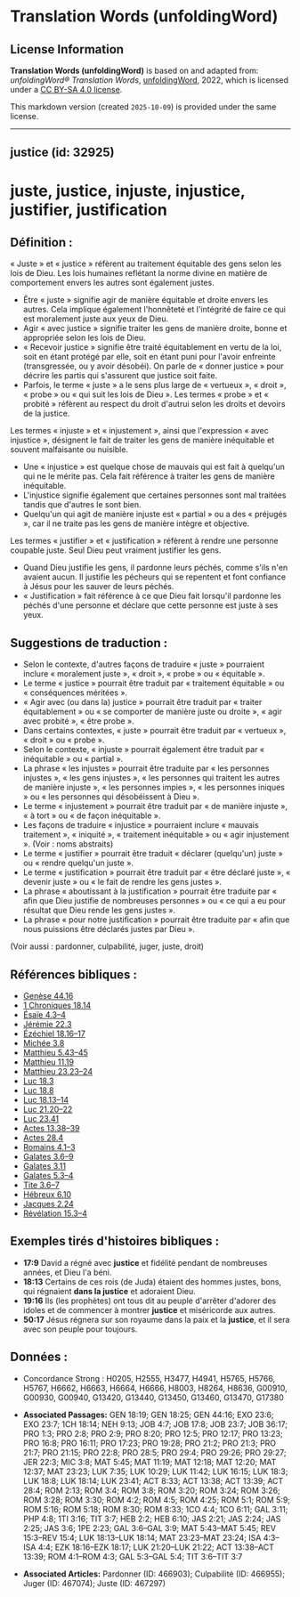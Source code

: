 # Translation Words (unfoldingWord)

## License Information

**Translation Words (unfoldingWord)** is based on and adapted from: _unfoldingWord® Translation Words_, [unfoldingWord](https://unfoldingword.org/utw), 2022, which is licensed under a [CC BY-SA 4.0 license](https://creativecommons.org/licenses/by-sa/4.0/legalcode.en).

This markdown version (created `2025-10-09`) is provided under the same license.



--------------------------------

## justice (id: 32925)

juste, justice, injuste, injustice, justifier, justification
============================================================

Définition :
------------

« Juste » et « justice » réfèrent au traitement équitable des gens selon les lois de Dieu. Les lois humaines reflétant la norme divine en matière de comportement envers les autres sont également justes.

* Être « juste » signifie agir de manière équitable et droite envers les autres. Cela implique également l'honnêteté et l'intégrité de faire ce qui est moralement juste aux yeux de Dieu.
* Agir « avec justice » signifie traiter les gens de manière droite, bonne et appropriée selon les lois de Dieu.
* « Recevoir justice » signifie être traité équitablement en vertu de la loi, soit en étant protégé par elle, soit en étant puni pour l'avoir enfreinte (transgressée, ou y avoir désobéi). On parle de « donner justice » pour décrire les partis qui s'assurent que justice soit faite.
* Parfois, le terme « juste » a le sens plus large de « vertueux », « droit », « probe » ou « qui suit les lois de Dieu ». Les termes « probe » et « probité » réfèrent au respect du droit d'autrui selon les droits et devoirs de la justice.

Les termes « injuste » et « injustement », ainsi que l'expression « avec injustice », désignent le fait de traiter les gens de manière inéquitable et souvent malfaisante ou nuisible.

* Une « injustice » est quelque chose de mauvais qui est fait à quelqu'un qui ne le mérite pas. Cela fait référence à traiter les gens de manière inéquitable.
* L'injustice signifie également que certaines personnes sont mal traitées tandis que d'autres le sont bien.
* Quelqu'un qui agit de manière injuste est « partial » ou a des « préjugés », car il ne traite pas les gens de manière intègre et objective.

Les termes « justifier » et « justification » réfèrent à rendre une personne coupable juste. Seul Dieu peut vraiment justifier les gens.

* Quand Dieu justifie les gens, il pardonne leurs péchés, comme s'ils n'en avaient aucun. Il justifie les pécheurs qui se repentent et font confiance à Jésus pour les sauver de leurs péchés.
* « Justification » fait référence à ce que Dieu fait lorsqu'il pardonne les péchés d'une personne et déclare que cette personne est juste à ses yeux.

Suggestions de traduction :
---------------------------

* Selon le contexte, d'autres façons de traduire « juste » pourraient inclure « moralement juste », « droit », « probe » ou « équitable ».
* Le terme « justice » pourrait être traduit par « traitement équitable » ou « conséquences méritées ».
* « Agir avec (ou dans la) justice » pourrait être traduit par « traiter équitablement » ou « se comporter de manière juste ou droite », « agir avec probité », « être probe ».
* Dans certains contextes, « juste » pourrait être traduit par « vertueux », « droit » ou « probe ».
* Selon le contexte, « injuste » pourrait également être traduit par « inéquitable » ou « partial ».
* La phrase « les injustes » pourrait être traduite par « les personnes injustes », « les gens injustes », « les personnes qui traitent les autres de manière injuste », « les personnes impies », « les personnes iniques » ou « les personnes qui désobéissent à Dieu ».
* Le terme « injustement » pourrait être traduit par « de manière injuste », « à tort » ou « de façon inéquitable ».
* Les façons de traduire « injustice » pourraient inclure « mauvais traitement », « iniquité », « traitement inéquitable » ou « agir injustement ». (Voir : noms abstraits)
* Le terme « justifier » pourrait être traduit « déclarer (quelqu'un) juste » ou « rendre quelqu'un juste ».
* Le terme « justification » pourrait être traduit par « être déclaré juste », « devenir juste » ou « le fait de rendre les gens justes ».
* La phrase « aboutissant à la justification » pourrait être traduite par « afin que Dieu justifie de nombreuses personnes » ou « ce qui a eu pour résultat que Dieu rende les gens justes ».
* La phrase « pour notre justification » pourrait être traduite par « afin que nous puissions être déclarés justes par Dieu ».

(Voir aussi : pardonner, culpabilité, juger, juste, droit)

Références bibliques :
----------------------

* [Genèse 44\.16](https://ref.ly/Gen44:16)
* [1 Chroniques 18\.14](https://ref.ly/1Chr18:14)
* [Ésaïe 4\.3–4](https://ref.ly/Isa4:3-Isa4:4)
* [Jérémie 22\.3](https://ref.ly/Jer22:3)
* [Ézéchiel 18\.16–17](https://ref.ly/Ezek18:16-Ezek18:17)
* [Michée 3\.8](https://ref.ly/Mic3:8)
* [Matthieu 5\.43–45](https://ref.ly/Matt5:43-Matt5:45)
* [Matthieu 11\.19](https://ref.ly/Matt11:19)
* [Matthieu 23\.23–24](https://ref.ly/Matt23:23-Matt23:24)
* [Luc 18\.3](https://ref.ly/Luke18:3)
* [Luc 18\.8](https://ref.ly/Luke18:8)
* [Luc 18\.13–14](https://ref.ly/Luke18:13-Luke18:14)
* [Luc 21\.20–22](https://ref.ly/Luke21:20-Luke21:22)
* [Luc 23\.41](https://ref.ly/Luke23:41)
* [Actes 13\.38–39](https://ref.ly/Acts13:38-Acts13:39)
* [Actes 28\.4](https://ref.ly/Acts28:4)
* [Romains 4\.1–3](https://ref.ly/Rom4:1-Rom4:3)
* [Galates 3\.6–9](https://ref.ly/Gal3:6-Gal3:9)
* [Galates 3\.11](https://ref.ly/Gal3:11)
* [Galates 5\.3–4](https://ref.ly/Gal5:3-Gal5:4)
* [Tite 3\.6–7](https://ref.ly/Titus3:6-Titus3:7)
* [Hébreux 6\.10](https://ref.ly/Heb6:10)
* [Jacques 2\.24](https://ref.ly/Jas2:24)
* [Révélation 15\.3–4](https://ref.ly/Rev15:3-Rev15:4)

Exemples tirés d'histoires bibliques :
--------------------------------------

* **17:9** David a régné avec **justice** et fidélité pendant de nombreuses années, et Dieu l'a béni.
* **18:13** Certains de ces rois (de Juda) étaient des hommes justes, bons, qui régnaient **dans la justice** et adoraient Dieu.
* **19:16** Ils (les prophètes) ont tous dit au peuple d'arrêter d'adorer des idoles et de commencer à montrer **justice** et miséricorde aux autres.
* **50:17** Jésus régnera sur son royaume dans la paix et la **justice**, et il sera avec son peuple pour toujours.

Données :
---------

* Concordance Strong : H0205, H2555, H3477, H4941, H5765, H5766, H5767, H6662, H6663, H6664, H6666, H8003, H8264, H8636, G00910, G00930, G00940, G13420, G13440, G13450, G13460, G13470, G17380

* **Associated Passages:** GEN 18:19; GEN 18:25; GEN 44:16; EXO 23:6; EXO 23:7; 1CH 18:14; NEH 9:13; JOB 4:7; JOB 17:8; JOB 23:7; JOB 36:17; PRO 1:3; PRO 2:8; PRO 2:9; PRO 8:20; PRO 12:5; PRO 12:17; PRO 13:23; PRO 16:8; PRO 16:11; PRO 17:23; PRO 19:28; PRO 21:2; PRO 21:3; PRO 21:7; PRO 21:15; PRO 22:8; PRO 28:5; PRO 29:4; PRO 29:26; PRO 29:27; JER 22:3; MIC 3:8; MAT 5:45; MAT 11:19; MAT 12:18; MAT 12:20; MAT 12:37; MAT 23:23; LUK 7:35; LUK 10:29; LUK 11:42; LUK 16:15; LUK 18:3; LUK 18:8; LUK 18:14; LUK 23:41; ACT 8:33; ACT 13:38; ACT 13:39; ACT 28:4; ROM 2:13; ROM 3:4; ROM 3:8; ROM 3:20; ROM 3:24; ROM 3:26; ROM 3:28; ROM 3:30; ROM 4:2; ROM 4:5; ROM 4:25; ROM 5:1; ROM 5:9; ROM 5:16; ROM 5:18; ROM 8:30; ROM 8:33; 1CO 4:4; 1CO 6:11; GAL 3:11; PHP 4:8; 1TI 3:16; TIT 3:7; HEB 2:2; HEB 6:10; JAS 2:21; JAS 2:24; JAS 2:25; JAS 3:6; 1PE 2:23; GAL 3:6–GAL 3:9; MAT 5:43–MAT 5:45; REV 15:3–REV 15:4; LUK 18:13–LUK 18:14; MAT 23:23–MAT 23:24; ISA 4:3–ISA 4:4; EZK 18:16–EZK 18:17; LUK 21:20–LUK 21:22; ACT 13:38–ACT 13:39; ROM 4:1–ROM 4:3; GAL 5:3–GAL 5:4; TIT 3:6–TIT 3:7
* **Associated Articles:** Pardonner (ID: 466903); Culpabilité (ID: 466955); Juger (ID: 467074); Juste (ID: 467297)

